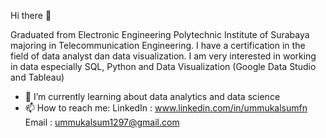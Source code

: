 Hi there 👋

Graduated from Electronic Engineering Polytechnic Institute of Surabaya majoring in Telecommunication Engineering. I have a certification in the field of data analyst dan data visualization. I am very interested in working in data especially SQL, Python and Data Visualization (Google Data Studio and Tableau)

- 📓 I’m currently learning about data analytics and data science
- 📫 How to reach me: 
LinkedIn : www.linkedin.com/in/ummukalsumfn
Email    : ummukalsum1297@gmail.com


